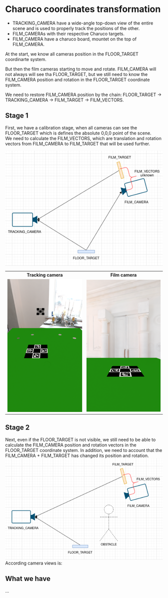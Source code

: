 # Charuco coordinates transformation
* TRACKING_CAMERA have a wide-angle top-down view of the entire scene and is used to properly track the positions of the other.
* FILM_CAMERAs with their respective Charuco targets.
* FILM_CAMERA have a charuco board, mountet on the top of FILM_CAMERA.
  
At the start, we know all cameras position in the FLOOR_TARGET coordinarte system.
  
But then the film cameras starting to move and rotate.
FILM_CAMERA will not always will see tha FLOOR_TARGET, but we still need to know the FILM_CAMERA position and rotation in the FLOOR_TARGET coordinate system.
  
We need to restore FILM_CAMERA position by the chain:
FLOOR_TARGET -> TRACKING_CAMERA -> FILM_TARGET -> FILM_VECTORS.

## Stage 1
First, we have a calibration stage, when all cameras can see the FLOOR_TARGET which is defines the absolute 0,0,0 point of the scene.<br>
We need to calculate the FILM_VECTORS, which are translation and rotation vectors from FILM_CAMERA to FILM_TARGET that will be used further.<br>
<div align="center">
<img src="./assets/scheme_no_obstacle.png"><br>
<table style="border: none;">
    <tr>
        <th style="border: none;">Tracking camera</th>
        <th style="border: none;">Film camera</th>
    </tr>
    <tr>
        <td style="border: none;"><img src="./renders/0/TrackingCameraView.png" width="300"></td>
        <td style="border: none;"><img src="./renders/0/FilmCameraView.png" width="300"></td>
    </tr>
</table>
</div>

## Stage 2
Next, even if the FLOOR_TARGET is not visible, we still need to be able to calculate the FILM_CAMERA position and rotation vectors in the FLOOR_TARGET coordinate system. In addition, we need to account that the FILM_CAMERA + FILM_TARGET has changed its position and rotation.  
![Production stage](./assets/scheme_obstackle.png)<br>
According camera views is:<br>

## What we have
...